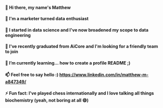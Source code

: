 #### 👋 Hi there, my name's Matthew
#### 💬 I'm a marketer turned data enthusiast
#### 💬 I started in data science and I've now broadened my scope to data engineering
#### 💬 I've recently graduated from AiCore and I'm looking for a friendly team to join   
#### 🌱 I’m currently learning... how to create a profile README ;)
#### 📫 Feel free to say hello :) https://www.linkedin.com/in/matthew-m-a847349/
#### ⚡ Fun fact: I've played chess internationally and I love talking all things biochemistry (yeah, not boring at all 😄)   

<!--
**mrmarq1/mrmarq1** is a ✨ _special_ ✨ repository because its `README.md` (this file) appears on your GitHub profile.

Here are some ideas to get you started:

- 🔭 I’m currently working on ...
- 👯 I’m looking to collaborate on ...
- 🤔 I’m looking for help with ...
- 💬 Ask me about ...
- 📫 How to reach me: ...
- 😄 Pronouns: ...
- ⚡ Fun fact: ...
-->
